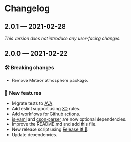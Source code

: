 # Changelog

## 2.0.1 — 2021-02-28

_This version does not introduce any user-facing changes._

## 2.0.0 — 2021-02-22

### 🛠 Breaking changes

- Remove Meteor atmosphere package.

### 🎉 New features

- Migrate tests to [AVA](https://github.com/avajs/ava).
- Add eslint support using [XO](https://github.com/xojs/xo) rules.
- Add workflows for Github actions.
- [js-yaml](https://github.com/nodeca/js-yaml) and [cson-parser](https://github.com/groupon/cson-parser) are now optional dependencies.
- Improve the README.md and add this file.
- New release script using [Release It! 🚀](https://github.com/release-it/release-it).
- Update dependencies.
